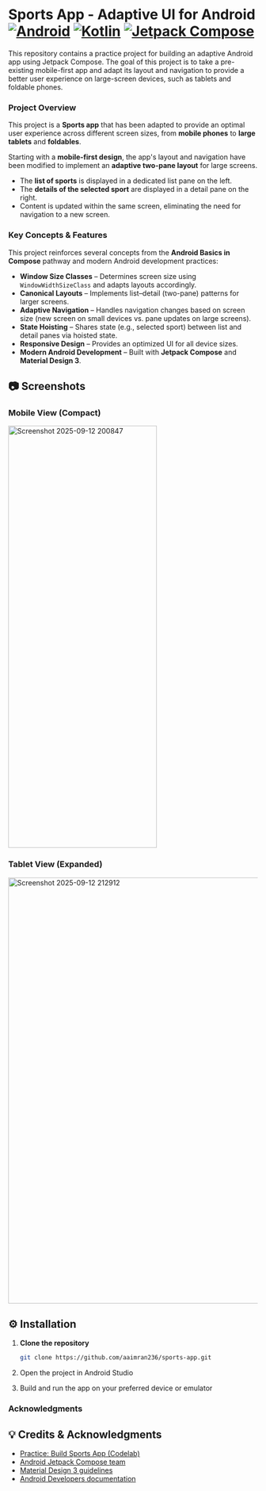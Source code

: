 Sports App - Adaptive UI for Android
[![Android](https://img.shields.io/badge/Android-3DDC84?style=for-the-badge&logo=android&logoColor=white)](https://developer.android.com)
[![Kotlin](https://img.shields.io/badge/Kotlin-0095D5?style=for-the-badge&logo=kotlin&logoColor=white)](https://kotlinlang.org)
[![Jetpack Compose](https://img.shields.io/badge/Jetpack%2520Compose-4285F4?style=for-the-badge&logo=jetpack-compose&logoColor=white)](https://developer.android.com/jetpack/compose)
==================================
This repository contains a practice project for building an adaptive Android app using Jetpack Compose. The goal of this project is to take a pre-existing mobile-first app and adapt its layout and navigation to provide a better user experience on large-screen devices, such as tablets and foldable phones.

### Project Overview

This project is a **Sports app** that has been adapted to provide an optimal user experience across different screen sizes, from **mobile phones** to **large tablets** and **foldables**.

Starting with a **mobile-first design**, the app's layout and navigation have been modified to implement an **adaptive two-pane layout** for large screens.  

- The **list of sports** is displayed in a dedicated list pane on the left.  
- The **details of the selected sport** are displayed in a detail pane on the right.  
- Content is updated within the same screen, eliminating the need for navigation to a new screen.  

### Key Concepts & Features

This project reinforces several concepts from the **Android Basics in Compose** pathway and modern Android development practices:

- **Window Size Classes** – Determines screen size using `WindowWidthSizeClass` and adapts layouts accordingly.  
- **Canonical Layouts** – Implements list–detail (two-pane) patterns for larger screens.  
- **Adaptive Navigation** – Handles navigation changes based on screen size (new screen on small devices vs. pane updates on large screens).  
- **State Hoisting** – Shares state (e.g., selected sport) between list and detail panes via hoisted state.  
- **Responsive Design** – Provides an optimized UI for all device sizes.  
- **Modern Android Development** – Built with **Jetpack Compose** and **Material Design 3**.

## 📷 Screenshots

### Mobile View (Compact) 
<img width="300" height="852" alt="Screenshot 2025-09-12 200847" src="https://github.com/user-attachments/assets/2fcc0a1d-464b-4372-bd75-7d2c9531e39a" />

### Tablet View (Expanded)
<img width="1369" height="860" alt="Screenshot 2025-09-12 212912" src="https://github.com/user-attachments/assets/3feaa200-3512-4c1f-a22a-1290bf65f3e8" />


## ⚙️ Installation

1. **Clone the repository**
   ```bash
   git clone https://github.com/aaimran236/sports-app.git
2. Open the project in Android Studio

3. Build and run the app on your preferred device or emulator

### Acknowledgments

## 💡 Credits & Acknowledgments

- [Practice: Build Sports App (Codelab)](https://developer.android.com/codelabs/basic-android-kotlin-compose-practice-sports-app?continue=https%3A%2F%2Fdeveloper.android.com%2Fcourses%2Fpathways%2Fandroid-basics-compose-unit-4-pathway-3%23codelab-https%3A%2F%2Fdeveloper.android.com%2Fcodelabs%2Fbasic-android-kotlin-compose-practice-sports-app)  
- [Android Jetpack Compose team](https://developer.android.com/jetpack/compose)  
- [Material Design 3 guidelines](https://m3.material.io/)  
- [Android Developers documentation](https://developer.android.com/docs)  


